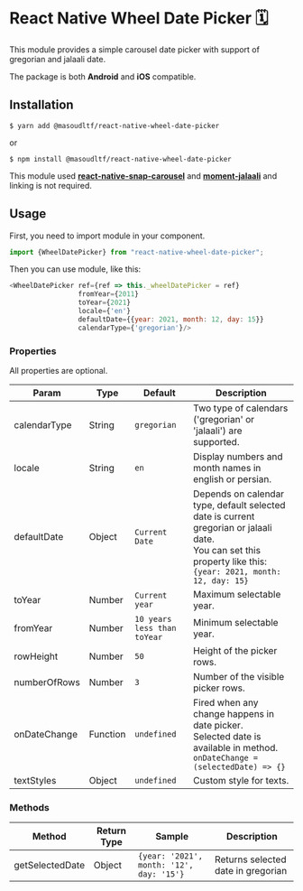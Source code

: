 # React Native Wheel Date Picker 🗓️

This module provides a simple carousel date picker with support of gregorian and jalaali date. 

The package is both **Android** and **iOS** compatible.

## Installation

`$ yarn add @masoudltf/react-native-wheel-date-picker`

or

`$ npm install @masoudltf/react-native-wheel-date-picker`

This module used [**react-native-snap-carousel**](https://github.com/meliorence/react-native-snap-carousel) and [**moment-jalaali**](https://github.com/jalaali/moment-jalaali) and linking is not required.

## Usage

First, you need to import module in your component.

```javascript
import {WheelDatePicker} from "react-native-wheel-date-picker";
```

Then you can use module, like this:

```javascript
<WheelDatePicker ref={ref => this._wheelDatePicker = ref}
                 fromYear={2011}
                 toYear={2021}
                 locale={'en'}
                 defaultDate={{year: 2021, month: 12, day: 15}}
                 calendarType={'gregorian'}/>
```

### Properties

All properties are optional.

| Param | Type    | Default | Description |
| ----- | ------- | ------- | ----------- |
| calendarType | String | `gregorian`   | Two type of calendars ('gregorian' or 'jalaali') are supported. |
| locale        | String  | `en` | Display numbers and month names in english or persian. |
| defaultDate        | Object  | `Current Date` | Depends on calendar type, default selected date is current gregorian or jalaali date.<br>You can set this property like this: `{year: 2021, month: 12, day: 15}` |
| toYear        | Number  | `Current year` | Maximum selectable year. |
| fromYear        | Number  | `10 years less than toYear` | Minimum selectable year. |
| rowHeight        | Number  | `50` | Height of the picker rows. |
| numberOfRows        | Number  | `3` | Number of the visible picker rows. |
| onDateChange        | Function  | `undefined` | Fired when any change happens in date picker.<br> Selected date is available in method.<br>`onDateChange = (selectedDate) => {}` |
| textStyles        | Object  | `undefined` | Custom style for texts. |

### Methods

| Method | Return Type | Sample | Description |
| ------ | ----------- |----------- | ----------- |
| getSelectedDate | Object | `{year: '2021', month: '12', day: '15'}` | Returns selected date in gregorian |

